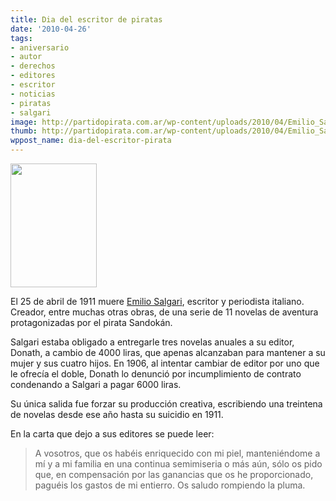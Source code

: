 ```yaml
---
title: Dia del escritor de piratas
date: '2010-04-26'
tags:
- aniversario
- autor
- derechos
- editores
- escritor
- noticias
- piratas
- salgari
image: http://partidopirata.com.ar/wp-content/uploads/2010/04/Emilio_Salgari_ritratto.jpg
thumb: http://partidopirata.com.ar/wp-content/uploads/2010/04/Emilio_Salgari_ritratto.jpg
wppost_name: dia-del-escritor-pirata
---
```


<a href="http://partidopirata.com.ar/wp-content/uploads/2010/04/Emilio_Salgari_ritratto.jpg"><img class="size-full wp-image-123" title="Retrato de Emilio Salgari" src="http://partidopirata.com.ar/wp-content/uploads/2010/04/Emilio_Salgari_ritratto.jpg" alt="" width="138" height="198" /></a>


El 25 de abril de 1911 muere <a href="http://es.wikipedia.org/wiki/Emilio_Salgari">Emilio Salgari</a>, escritor y periodista italiano. Creador, entre muchas otras obras, de una serie de 11 novelas de aventura protagonizadas por el pirata Sandokán.

Salgari estaba obligado a entregarle tres novelas anuales a su editor, Donath, a cambio de 4000 liras, que apenas alcanzaban para mantener a su mujer y sus cuatro hijos. En 1906, al intentar cambiar de editor por uno que le ofrecía el doble, Donath lo denunció por incumplimiento de contrato condenando a Salgari a pagar 6000 liras.

Su única salida fue forzar su producción creativa, escribiendo una treintena de novelas desde ese año hasta su suicidio en 1911.

En la carta que dejo a sus editores se puede leer:
<blockquote>A vosotros, que os habéis enriquecido con mi piel, manteniéndome a mí y a mi familia en una continua semimiseria o más aún, sólo os pido que, en compensación por las ganancias que os he proporcionado, paguéis los gastos de mi entierro. Os saludo rompiendo la pluma.</blockquote>
